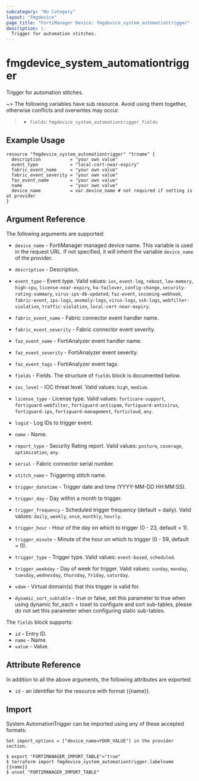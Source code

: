 ```yaml
---
subcategory: "No Category"
layout: "fmgdevice"
page_title: "FortiManager Device: fmgdevice_system_automationtrigger"
description: |-
  Trigger for automation stitches.
---
```


# fmgdevice_system_automationtrigger
Trigger for automation stitches.

~> The following variables have sub resource. Avoid using them together, otherwise conflicts and overwrites may occur.
>- `fields`: `fmgdevice_system_automationtrigger_fields`



## Example Usage

```hcl
resource "fmgdevice_system_automationtrigger" "trname" {
  description           = "your own value"
  event_type            = "local-cert-near-expiry"
  fabric_event_name     = "your own value"
  fabric_event_severity = "your own value"
  faz_event_name        = "your own value"
  name                  = "your own value"
  device_name           = var.device_name # not required if setting is at provider
}
```

## Argument Reference


The following arguments are supported:

* `device_name` - FortiManager managed device name. This variable is used in the request URL. If not specified, it will inherit the variable `device_name` of the provider.

* `description` - Description.
* `event_type` - Event type. Valid values: `ioc`, `event-log`, `reboot`, `low-memory`, `high-cpu`, `license-near-expiry`, `ha-failover`, `config-change`, `security-rating-summary`, `virus-ips-db-updated`, `faz-event`, `incoming-webhook`, `fabric-event`, `ips-logs`, `anomaly-logs`, `virus-logs`, `ssh-logs`, `webfilter-violation`, `traffic-violation`, `local-cert-near-expiry`.

* `fabric_event_name` - Fabric connector event handler name.
* `fabric_event_severity` - Fabric connector event severity.
* `faz_event_name` - FortiAnalyzer event handler name.
* `faz_event_severity` - FortiAnalyzer event severity.
* `faz_event_tags` - FortiAnalyzer event tags.
* `fields` - Fields. The structure of `fields` block is documented below.
* `ioc_level` - IOC threat level. Valid values: `high`, `medium`.

* `license_type` - License type. Valid values: `forticare-support`, `fortiguard-webfilter`, `fortiguard-antispam`, `fortiguard-antivirus`, `fortiguard-ips`, `fortiguard-management`, `forticloud`, `any`.

* `logid` - Log IDs to trigger event.
* `name` - Name.
* `report_type` - Security Rating report. Valid values: `posture`, `coverage`, `optimization`, `any`.

* `serial` - Fabric connector serial number.
* `stitch_name` - Triggering stitch name.
* `trigger_datetime` - Trigger date and time (YYYY-MM-DD HH:MM:SS).
* `trigger_day` - Day within a month to trigger.
* `trigger_frequency` - Scheduled trigger frequency (default = daily). Valid values: `daily`, `weekly`, `once`, `monthly`, `hourly`.

* `trigger_hour` - Hour of the day on which to trigger (0 - 23, default = 1).
* `trigger_minute` - Minute of the hour on which to trigger (0 - 59, default = 0).
* `trigger_type` - Trigger type. Valid values: `event-based`, `scheduled`.

* `trigger_weekday` - Day of week for trigger. Valid values: `sunday`, `monday`, `tuesday`, `wednesday`, `thursday`, `friday`, `saturday`.

* `vdom` - Virtual domain(s) that this trigger is valid for.
* `dynamic_sort_subtable` - true or false, set this parameter to true when using dynamic for_each + toset to configure and sort sub-tables, please do not set this parameter when configuring static sub-tables.

The `fields` block supports:

* `id` - Entry ID.
* `name` - Name.
* `value` - Value.


## Attribute Reference

In addition to all the above arguments, the following attributes are exported:
* `id` - an identifier for the resource with format {{name}}.

## Import

System AutomationTrigger can be imported using any of these accepted formats:
```
Set import_options = ["device_name=YOUR_VALUE"] in the provider section.

$ export "FORTIMANAGER_IMPORT_TABLE"="true"
$ terraform import fmgdevice_system_automationtrigger.labelname {{name}}
$ unset "FORTIMANAGER_IMPORT_TABLE"
```


